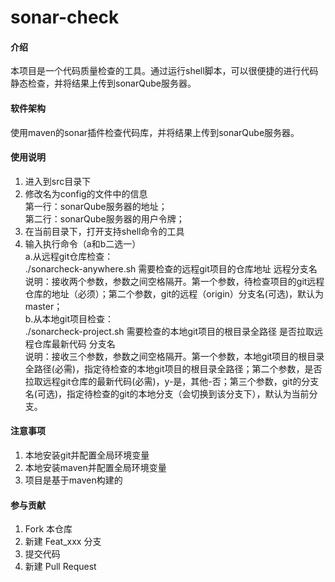 # sonar-check

#### 介绍
本项目是一个代码质量检查的工具。通过运行shell脚本，可以很便捷的进行代码静态检查，并将结果上传到sonarQube服务器。

#### 软件架构
使用maven的sonar插件检查代码库，并将结果上传到sonarQube服务器。

#### 使用说明

1.  进入到src目录下
2.  修改名为config的文件中的信息  
第一行：sonarQube服务器的地址；  
第二行：sonarQube服务器的用户令牌；
3.  在当前目录下，打开支持shell命令的工具
4.  输入执行命令（a和b二选一）   
a.从远程git仓库检查：   
./sonarcheck-anywhere.sh 需要检查的远程git项目的仓库地址 远程分支名   
说明：接收两个参数，参数之间空格隔开。第一个参数，待检查项目的git远程仓库的地址（必须）；第二个参数，git的远程（origin）分支名(可选)，默认为master；   
b.从本地git项目检查：   
./sonarcheck-project.sh 需要检查的本地git项目的根目录全路径 是否拉取远程仓库最新代码 分支名   
说明：接收三个参数，参数之间空格隔开。第一个参数，本地git项目的根目录全路径(必需)，指定待检查的本地git项目的根目录全路径；第二个参数，是否拉取远程git仓库的最新代码(必需)，y-是，其他-否；第三个参数，git的分支名(可选)，指定待检查的git的本地分支（会切换到该分支下），默认为当前分支。

#### 注意事项

1.	本地安装git并配置全局环境变量
2.	本地安装maven并配置全局环境变量
3.	项目是基于maven构建的

#### 参与贡献

1.  Fork 本仓库
2.  新建 Feat_xxx 分支
3.  提交代码
4.  新建 Pull Request